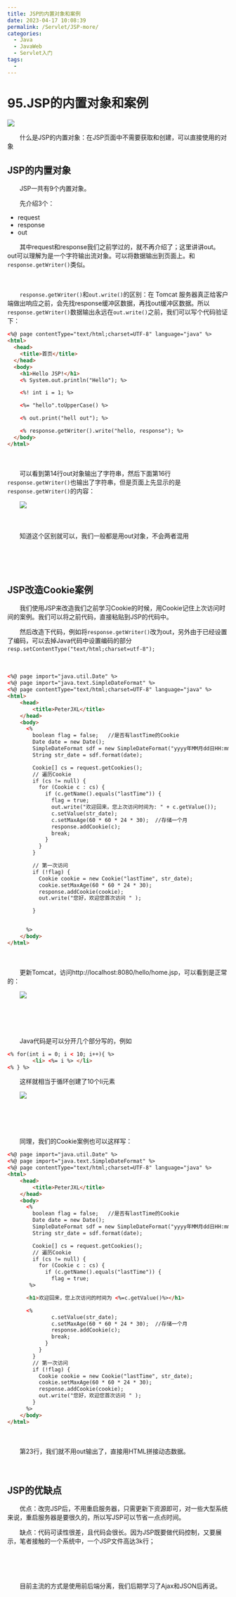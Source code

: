 ```yaml
---
title: JSP的内置对象和案例
date: 2023-04-17 10:08:39
permalink: /Servlet/JSP-more/
categories:
  - Java
  - JavaWeb
  - Servlet入门
tags:
  - 
---
```

# 95.JSP的内置对象和案例

![](https://image.peterjxl.com/blog/434.jpeg)



　　什么是JSP的内置对象：在JSP页面中不需要获取和创建，可以直接使用的对象
<!-- more -->

## JSP的内置对象

　　JSP一共有9个内置对象。

　　先介绍3个：

* request
* response
* out

　　其中request和response我们之前学过的，就不再介绍了；这里讲讲out。out可以理解为是一个字符输出流对象。可以将数据输出到页面上。和`response.getWriter()`​类似。

　　‍

　　​`response.getWriter()`​和`out.write()`​的区别：在 Tomcat 服务器真正给客户端做出响应之前，会先找response缓冲区数据，再找out缓冲区数据。所以`response.getWriter()`​数据输出永远在`out.write()`​之前，我们可以写个代码验证下：

```html
<%@ page contentType="text/html;charset=UTF-8" language="java" %>
<html>
  <head>
    <title>首页</title>
  </head>
  <body>
    <h1>Hello JSP!</h1>
    <% System.out.println("Hello"); %>

    <%! int i = 1; %>

    <%= "hello".toUpperCase() %>

    <% out.print("hell out"); %>

    <% response.getWriter().write("hello, response"); %>
  </body>
</html>
```

　　‍

　　可以看到第14行out对象输出了字符串，然后下面第16行`response.getWriter()`​也输出了字符串，但是页面上先显示的是`response.getWriter()`​的内容：

　　​![](https://image.peterjxl.com/blog/image-20230405215208-a5btjz7.png)​

　　‍

　　知道这个区别就可以，我们一般都是用out对象，不会两者混用

　　‍

　　‍

## JSP改造Cookie案例

　　我们使用JSP来改造我们之前学习Cookie的时候，用Cookie记住上次访问时间的案例。我们可以将之前代码，直接粘贴到JSP的代码中。

　　然后改造下代码，例如将`response.getWriter()`​改为out，另外由于已经设置了编码，可以去掉Java代码中设置编码的部分`resp.setContentType("text/html;charset=utf-8");`​

　　‍

```html
<%@ page import="java.util.Date" %>
<%@ page import="java.text.SimpleDateFormat" %>
<%@ page contentType="text/html;charset=UTF-8" language="java" %>
<html>
    <head>
        <title>PeterJXL</title>
    </head>
    <body>
      <%
        boolean flag = false;   //是否有lastTime的Cookie
        Date date = new Date();
        SimpleDateFormat sdf = new SimpleDateFormat("yyyy年MM月dd日HH:mm:ss");
        String str_date = sdf.format(date);

        Cookie[] cs = request.getCookies();
        // 遍历Cookie
        if (cs != null) {
          for (Cookie c : cs) {
            if (c.getName().equals("lastTime")) {
              flag = true;
              out.write("欢迎回来，您上次访问时间为: " + c.getValue());
              c.setValue(str_date);
              c.setMaxAge(60 * 60 * 24 * 30);  //存储一个月
              response.addCookie(c);
              break;
            }
          }
        }

        // 第一次访问
        if (!flag) {
          Cookie cookie = new Cookie("lastTime", str_date);
          cookie.setMaxAge(60 * 60 * 24 * 30);
          response.addCookie(cookie);
          out.write("您好，欢迎您首次访问 " );

        }


      %>
    </body>
</html>
```

　　‍

　　更新Tomcat，访问http://localhost:8080/hello/home.jsp，可以看到是正常的：

　　​![](https://image.peterjxl.com/blog/image-20230405215707-d13a8ti.png)​

　　‍

　　‍

　　Java代码是可以分开几个部分写的，例如

```html
<% for(int i = 0; i < 10; i++){ %>
        <li> <%= i %> </li>
<% } %>
```

　　这样就相当于循环创建了10个li元素

　　​![](https://image.peterjxl.com/blog/image-20230406071544-gdy0roa.png)​

　　‍

　　‍

　　同理，我们的Cookie案例也可以这样写：

```html
<%@ page import="java.util.Date" %>
<%@ page import="java.text.SimpleDateFormat" %>
<%@ page contentType="text/html;charset=UTF-8" language="java" %>
<html>
    <head>
        <title>PeterJXL</title>
    </head>
    <body>
      <%
        boolean flag = false;   //是否有lastTime的Cookie
        Date date = new Date();
        SimpleDateFormat sdf = new SimpleDateFormat("yyyy年MM月dd日HH:mm:ss");
        String str_date = sdf.format(date);

        Cookie[] cs = request.getCookies();
        // 遍历Cookie
        if (cs != null) {
          for (Cookie c : cs) {
            if (c.getName().equals("lastTime")) {
              flag = true;
       %>

      <h1>欢迎回来，您上次访问的时间为 <%=c.getValue()%></h1>

      <%
              c.setValue(str_date);
              c.setMaxAge(60 * 60 * 24 * 30);  //存储一个月
              response.addCookie(c);
              break;
            }
          }
        }
        // 第一次访问
        if (!flag) {
          Cookie cookie = new Cookie("lastTime", str_date);
          cookie.setMaxAge(60 * 60 * 24 * 30);
          response.addCookie(cookie);
          out.write("您好，欢迎您首次访问 " );
        }
      %>
    </body>
</html>

```

　　‍

　　第23行，我们就不用out输出了，直接用HTML拼接动态数据。

　　‍

## JSP的优缺点

　　优点：改完JSP后，不用重启服务器，只需更新下资源即可，对一些大型系统来说，重启服务器是要很久的，所以写JSP可以节省一点点时间。

　　缺点：代码可读性很差，且代码会很长。因为JSP既要做代码控制，又要展示，笔者接触的一个系统中，一个JSP文件高达3k行；

　　‍

　　‍

　　目前主流的方式是使用前后端分离，我们后期学习了Ajax和JSON后再说。
